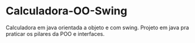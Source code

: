 # Calculadora-OO-Swing
Calculadora em java orientada a objeto e com swing.
Projeto em java pra praticar os pilares da POO e interfaces.
